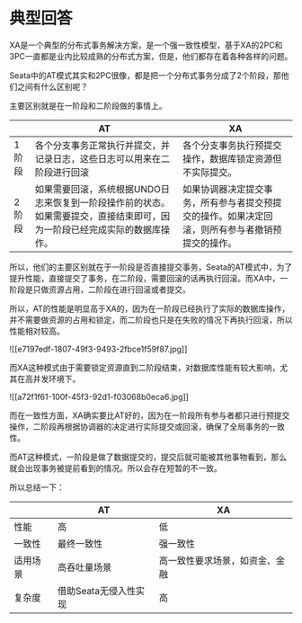 # 典型回答


XA是一个典型的分布式事务解决方案，是一个强一致性模型，基于XA的2PC和3PC一直都是业内比较成熟的分布式方案，但是，他们都存在着各种各样的问题。



Seata中的AT模式其实和2PC很像，都是把一个分布式事务分成了2个阶段，那他们之间有什么区别呢？



主要区别就是在一阶段和二阶段做的事情上。

| | AT | XA |
| --- | --- | --- |
| 1阶段 | 各个分支事务正常执行并提交，并记录日志，这些日志可以用来在二阶段进行回滚 | 各个分支事务执行预提交操作，数据库锁定资源但不实际提交。 |
| 2阶段 | 如果需要回滚，系统根据UNDO日志来恢复到一阶段操作前的状态。如果需要提交，直接结束即可，因为一阶段已经完成实际的数据库操作。 | 如果协调器决定提交事务，所有参与者提交预提交的操作。如果决定回滚，则所有参与者撤销预提交的操作。 |




所以，他们的主要区别就在于一阶段是否直接提交事务，Seata的AT模式中，为了提升性能，直接提交了事务，在二阶段，需要回滚的话再执行回滚。而XA中，一阶段是只做资源占用，二阶段在进行回滚或者提交。



所以，AT的性能是明显高于XA的，因为在一阶段已经执行了实际的数据库操作，并不需要做资源的占用和锁定，而二阶段也只是在失败的情况下再执行回滚，所以性能相对较高。



![[e7197edf-1807-49f3-9493-2fbce1f59f87.jpg]]



而XA这种模式由于需要锁定资源直到二阶段结束，对数据库性能有较大影响，尤其在高并发环境下。



![[a72f1f61-100f-45f3-92d1-f03068b0eca6.jpg]]



而在一致性方面，XA确实要比AT好的，因为在一阶段所有参与者都只进行预提交操作，二阶段再根据协调器的决定进行实际提交或回滚，确保了全局事务的一致性。



而AT这种模式，一阶段是做了数据提交的，提交后就可能被其他事物看到，那么就会出现事务被提前看到的情况。所以会存在短暂的不一致。



所以总结一下：

| | AT | XA |
| --- | --- | --- |
| 性能 | 高 | 低 |
| 一致性 | 最终一致性 | 强一致性 |
| 适用场景 | 高吞吐量场景 | 高一致性要求场景，如资金、金融 |
| 复杂度 | 借助Seata无侵入性实现 | 高 |


